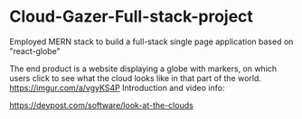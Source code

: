 # Cloud-Gazer-Full-stack-project
Employed MERN stack to build a full-stack single page application based on "react-globe"

The end product is a website displaying a globe with markers, on which users click to see what the cloud looks like in that part of the world.
https://imgur.com/a/vgyKS4P
Introduction and video info:

https://devpost.com/software/look-at-the-clouds
